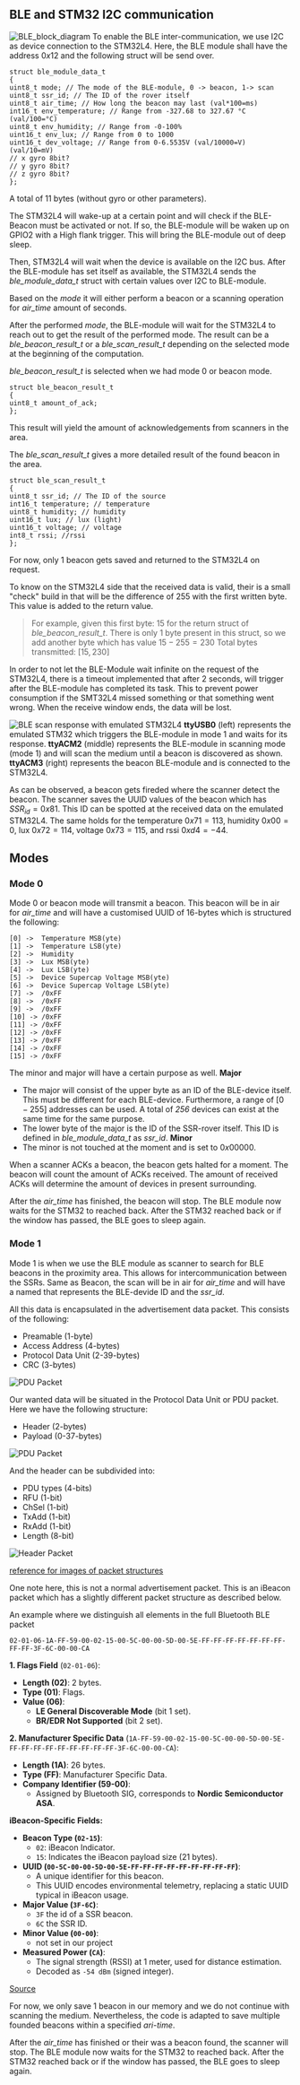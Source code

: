 ## BLE and STM32 I2C communication
![BLE_block_diagram](../../Images/Block_Diagram_BLE.png)
To enable the BLE inter-communication, we use I2C as device connection to the STM32L4. 
Here, the BLE module shall have the address $0x12$ and the following struct will be send over.
```
struct ble_module_data_t
{
uint8_t mode; // The mode of the BLE-module, 0 -> beacon, 1-> scan
uint8_t ssr_id; // The ID of the rover itself
uint8_t air_time; // How long the beacon may last (val*100=ms)
int16_t env_temperature; // Range from -327.68 to 327.67 °C (val/100=°C)
uint8_t env_humidity; // Range from -0-100%
uint16_t env_lux; // Range from 0 to 1000
uint16_t dev_voltage; // Range from 0-6.5535V (val/10000=V) (val/10=mV)
// x gyro 8bit?
// y gyro 8bit?
// z gyro 8bit?
};
```
A total of 11 bytes (without gyro or other parameters).

The STM32L4 will wake-up at a certain point and will check if the BLE-Beacon must be activated or not. If so, the BLE-module will be waken up on GPIO2 with a High flank trigger. This will bring the BLE-module out of deep sleep.

Then, STM32L4 will wait when the device is available on the I2C bus. After the BLE-module has set itself as available, the STM32L4 sends the *ble_module_data_t* struct with certain values over I2C to BLE-module.

Based on the *mode* it will either perform a beacon or a scanning operation for *air_time* amount of seconds.

After the performed *mode*, the BLE-module will wait for the STM32L4 to reach out to get the result of the performed mode.
The result can be a *ble_beacon_result_t* or a *ble_scan_result_t* depending on the selected mode at the beginning of the computation.

*ble_beacon_result_t*  is selected when we had mode 0 or beacon mode.
```
struct ble_beacon_result_t
{
uint8_t amount_of_ack;
};
```
This result will yield the amount of acknowledgements from scanners in the area.

The *ble_scan_result_t* gives a more detailed result of the found beacon in the area.
```
struct ble_scan_result_t
{
uint8_t ssr_id; // The ID of the source
int16_t temperature; // temperature
uint8_t humidity; // humidity
uint16_t lux; // lux (light)
uint16_t voltage; // voltage
int8_t rssi; //rssi
};
```
For now, only 1 beacon gets saved and returned to the STM32L4 on request.

To know on the STM32L4 side that the received data is valid, their is a small "check" build in that will be the difference of $255$ with the first written byte. This value is added to the return value.

> For example, given this first byte: $15$ for the return struct of *ble_beacon_result_t*. 
> There is only 1 byte present in this struct, so we add another byte which has value $15-255=230$
> Total bytes transmitted: $[15,230]$

In order to not let the BLE-Module wait infinite on the request of the STM32L4, there is a timeout implemented that after 2 seconds, will trigger after the BLE-module has completed its task. This to prevent power consumption if the SMT32L4 missed something or that something went wrong. When the receive window ends, the data will be lost.

![BLE scan response with emulated STM32L4](BLE_Scan_Response.png)
**ttyUSB0** (left) represents the emulated STM32 which triggers the BLE-module in mode 1 and waits for its response.
**ttyACM2** (middle) represents the BLE-module in scanning mode (mode 1) and will scan the medium until a beacon is discovered as shown.
**ttyACM3** (right) represents the beacon BLE-module and is connected to the STM32L4.

As can be observed, a beacon gets fireded where the scanner detect the beacon. The scanner saves the UUID values of the beacon which has $SSR_{id}=0x81$. This ID can be spotted at the received data on the emulated STM32L4. The same holds for the temperature $0x71 = 113$, humidity $0x00 = 0$, lux $0x72=114$, voltage $0x73 = 115$, and rssi $0xd4 = -44$.

## Modes
### Mode 0
Mode 0 or beacon mode will transmit a beacon. This beacon will be in air for *air_time* and will have a customised UUID of 16-bytes which is structured the following:
```
[0] ->  Temperature MSB(yte)
[1] ->  Temperature LSB(yte)
[2] ->  Humidity
[3] ->  Lux MSB(yte)
[4] ->  Lux LSB(yte)
[5] ->  Device Supercap Voltage MSB(yte)
[6] ->  Device Supercap Voltage LSB(yte)
[7] ->  /0xFF
[8] ->  /0xFF
[9] ->  /0xFF
[10] -> /0xFF
[11] -> /0xFF
[12] -> /0xFF
[13] -> /0xFF
[14] -> /0xFF
[15] -> /0xFF
```
The minor and major will have a certain purpose as well.
**Major**
- The major will consist of the upper byte as an ID of the BLE-device itself. This must be different for each BLE-device. Furthermore, a range of $[0-255]$ addresses can be used. 
  A total of *256* devices can exist at the same time for the same purpose.
- The lower byte of the major is the ID of the SSR-rover itself. This ID is defined in *ble_module_data_t* as *ssr_id*.
**Minor**
- The minor is not touched at the moment and is set to $0x00000$.

When a scanner ACKs a beacon, the beacon gets halted for a moment. The beacon will count the amount of ACKs received. The amount of received ACKs will determine the amount of devices in present surrounding.

After the *air_time* has finished, the beacon will stop. The BLE module now waits for the STM32 to reached back. After the STM32 reached back or if the window has passed, the BLE goes to sleep again.

### Mode 1
Mode 1 is when we use the BLE module as scanner to search for BLE beacons in the proximity area. This allows for intercommunication between the SSRs. Same as Beacon, the scan will be in air for *air_time* and will have a named that represents the BLE-devide ID and the *ssr_id*.

All this data is encapsulated in the advertisement data packet. This consists of the following:
- Preamable (1-byte)
- Access Address (4-bytes)
- Protocol Data Unit (2-39-bytes)
- CRC (3-bytes)

![PDU Packet](BLE_LE_Packet.png)

Our wanted data will be situated in the Protocol Data Unit or PDU packet. Here we have the following structure:
- Header (2-bytes)
- Payload (0-37-bytes)

![PDU Packet](PDU_Packet.png)

And the header can be subdivided into:
- PDU types (4-bits)
- RFU (1-bit)
- ChSel (1-bit)
- TxAdd (1-bit)
- RxAdd (1-bit)
- Length (8-bit)

![Header Packet](../../Images/Header_Packet.png)

[reference for images of packet structures](https://academy.nordicsemi.com/courses/bluetooth-low-energy-fundamentals/lessons/lesson-2-bluetooth-le-advertising/topic/advertisement-packet/)

One note here, this is not a normal advertisement packet. This is an iBeacon packet which has a slightly different packet structure as described below.


An example where we distinguish all elements in the full Bluetooth BLE packet
```
02-01-06-1A-FF-59-00-02-15-00-5C-00-00-5D-00-5E-FF-FF-FF-FF-FF-FF-FF-FF-FF-3F-6C-00-00-CA

```

**1. Flags Field** (`02-01-06`):

- **Length (02)**: 2 bytes.
- **Type (01)**: Flags.
- **Value (06)**:
    - **LE General Discoverable Mode** (bit 1 set).
    - **BR/EDR Not Supported** (bit 2 set).

**2. Manufacturer Specific Data** (`1A-FF-59-00-02-15-00-5C-00-00-5D-00-5E-FF-FF-FF-FF-FF-FF-FF-FF-FF-3F-6C-00-00-CA`):

- **Length (1A)**: 26 bytes.
- **Type (FF)**: Manufacturer Specific Data.
- **Company Identifier (59-00)**:
    - Assigned by Bluetooth SIG, corresponds to **Nordic Semiconductor ASA**.

**iBeacon-Specific Fields:**

- **Beacon Type (`02-15`)**:
    - `02`: iBeacon Indicator.
    - `15`: Indicates the iBeacon payload size (21 bytes).
- **UUID (`00-5C-00-00-5D-00-5E-FF-FF-FF-FF-FF-FF-FF-FF-FF`)**:
    - A unique identifier for this beacon.
    - This UUID encodes environmental telemetry, replacing a static UUID typical in iBeacon usage.
- **Major Value (`3F-6C`)**:
    - `3F` the id of a SSR beacon.
    - `6C` the SSR ID.
- **Minor Value (`00-00`)**:
    - not set in our project
- **Measured Power (`CA`)**:
    - The signal strength (RSSI) at 1 meter, used for distance estimation.
    - Decoded as `-54 dBm` (signed integer).

[Source](https://semiwiki.com/semiconductor-services/einfochips/302892-understanding-ble-beacons-and-their-applications/)

For now, we only save 1 beacon in our memory and we do not continue with scanning the medium. Nevertheless, the code is adapted to save multiple founded beacons within a specified *ari-time*.

After the *air_time* has finished or their was a beacon found, the scanner will stop. The BLE module now waits for the STM32 to reached back. After the STM32 reached back or if the window has passed, the BLE goes to sleep again.